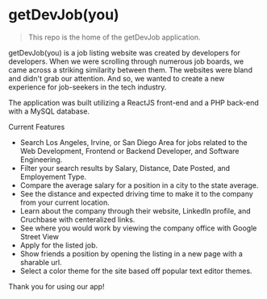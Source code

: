 # getDevJob(you) 

> This repo is the home of the getDevJob application.

getDevJob(you) is a job listing website was created by developers for developers. When we were scrolling through numerous job boards, we came across a striking similarity between them. The websites were bland and didn't grab our attention. And so, we wanted to create a new experience for job-seekers in the tech industry.

The application was built utilizing a ReactJS front-end and a PHP back-end with a MySQL database.

Current Features
- Search Los Angeles, Irvine, or San Diego Area for jobs related to the Web Development, Frontend or Backend Developer, and     Software Engineering.
- Filter your search results by Salary, Distance, Date Posted, and Employement Type.
- Compare the average salary for a position in a city to the state average.
- See the distance and expected driving time to make it to the company from your current location.
- Learn about the company through their website, LinkedIn profile, and Cruchbase with centeralized links.
- See where you would work by viewing the company office with Google Street View
- Apply for the listed job.
- Show friends a position by opening the listing in a new page with a sharable url.
- Select a color theme for the site based off popular text editor themes.

Thank you for using our app!